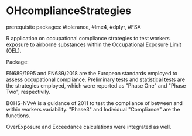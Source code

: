 # OHcomplianceStrategies

prerequisite packages: #tolerance, #lme4, #dplyr, #FSA

R application on occupational compliance strategies to test workers exposure to airborne substances within the Occupational Exposure Limit (OEL).

Package:

EN689/1995 and EN689/2018 are the European standards employed to assess occupational compliance. Preliminary tests and statistical tests are the strategies employed, which were reported as "Phase One" and "Phase Two", respectivily. 

BOHS-NVvA is a guidance of 2011 to test the compliance of between and within workers variability. "Phase3" and Individual "Compliance" are the functions.

OverExposure and Exceedance calculations were integrated as well.
